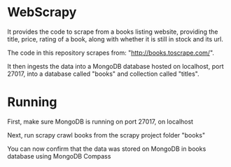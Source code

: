 # WebScrapy
It provides the code to scrape from a books listing website, providing the title, price, rating of a book, along with whether it is still in stock and its url.

The code in this repository scrapes from: "http://books.toscrape.com/".

It then ingests the data into a MongoDB database hosted on localhost, port 27017, into a database called "books" and collection called "titles".

# Running
First, make sure MongoDB is running on port 27017, on localhost 

Next, run scrapy crawl books from the scrapy project folder "books"

You can now confirm that the data was stored on MongoDB in books database using MongoDB Compass
